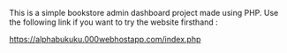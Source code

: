 This is a simple bookstore admin dashboard project made using PHP. Use the following link if you want to try the website firsthand :

https://alphabukuku.000webhostapp.com/index.php